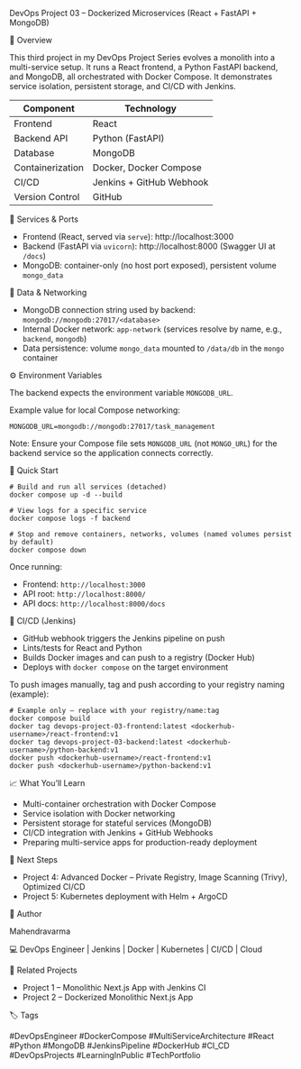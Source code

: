 DevOps Project 03 – Dockerized Microservices (React + FastAPI + MongoDB)

📌 Overview

This third project in my DevOps Project Series evolves a monolith into a multi-service setup. It runs a React frontend, a Python FastAPI backend, and MongoDB, all orchestrated with Docker Compose. It demonstrates service isolation, persistent storage, and CI/CD with Jenkins.

| Component        | Technology               |
| ---------------- | ------------------------ |
| Frontend         | React                    |
| Backend API      | Python (FastAPI)         |
| Database         | MongoDB                  |
| Containerization | Docker, Docker Compose   |
| CI/CD            | Jenkins + GitHub Webhook |
| Version Control  | GitHub                   |

🔧 Services & Ports

- Frontend (React, served via `serve`): http://localhost:3000
- Backend (FastAPI via `uvicorn`): http://localhost:8000 (Swagger UI at `/docs`)
- MongoDB: container-only (no host port exposed), persistent volume `mongo_data`

🧩 Data & Networking

- MongoDB connection string used by backend: `mongodb://mongodb:27017/<database>`
- Internal Docker network: `app-network` (services resolve by name, e.g., `backend`, `mongodb`)
- Data persistence: volume `mongo_data` mounted to `/data/db` in the `mongo` container

⚙️ Environment Variables

The backend expects the environment variable `MONGODB_URL`.

Example value for local Compose networking:

```
MONGODB_URL=mongodb://mongodb:27017/task_management
```

Note: Ensure your Compose file sets `MONGODB_URL` (not `MONGO_URL`) for the backend service so the application connects correctly.

🚀 Quick Start

```
# Build and run all services (detached)
docker compose up -d --build

# View logs for a specific service
docker compose logs -f backend

# Stop and remove containers, networks, volumes (named volumes persist by default)
docker compose down
```

Once running:

- Frontend: `http://localhost:3000`
- API root: `http://localhost:8000/`
- API docs: `http://localhost:8000/docs`

🧪 CI/CD (Jenkins)

- GitHub webhook triggers the Jenkins pipeline on push
- Lints/tests for React and Python
- Builds Docker images and can push to a registry (Docker Hub)
- Deploys with `docker compose` on the target environment

To push images manually, tag and push according to your registry naming (example):

```
# Example only — replace with your registry/name:tag
docker compose build
docker tag devops-project-03-frontend:latest <dockerhub-username>/react-frontend:v1
docker tag devops-project-03-backend:latest <dockerhub-username>/python-backend:v1
docker push <dockerhub-username>/react-frontend:v1
docker push <dockerhub-username>/python-backend:v1
```

📈 What You’ll Learn

- Multi-container orchestration with Docker Compose
- Service isolation with Docker networking
- Persistent storage for stateful services (MongoDB)
- CI/CD integration with Jenkins + GitHub Webhooks
- Preparing multi-service apps for production-ready deployment

🧭 Next Steps

- Project 4: Advanced Docker – Private Registry, Image Scanning (Trivy), Optimized CI/CD
- Project 5: Kubernetes deployment with Helm + ArgoCD

👤 Author

Mahendravarma

💻 DevOps Engineer | Jenkins | Docker | Kubernetes | CI/CD | Cloud

🔗 Related Projects

- Project 1 – Monolithic Next.js App with Jenkins CI
- Project 2 – Dockerized Monolithic Next.js App

🏷️ Tags

#DevOpsEngineer #DockerCompose #MultiServiceArchitecture #React #Python #MongoDB #JenkinsPipeline #DockerHub #CI_CD #DevOpsProjects #LearningInPublic #TechPortfolio
